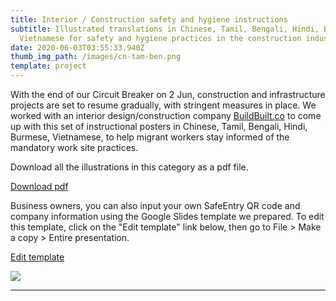 ```yaml
---
title: Interior / Construction safety and hygiene instructions
subtitle: Illustrated translations in Chinese, Tamil, Bengali, Hindi, Burmese,
  Vietnamese for safety and hygiene practices in the construction industry.
date: 2020-06-03T03:55:33.940Z
thumb_img_path: /images/cn-tam-ben.png
template: project
---
```

<title>Interior/Construction safety and hygiene instructions - VisualAid</title>
<meta name="title" content="Interior/Construction safety and hygiene instructions - VisualAid" />
<meta name="description" content="Illustrated translations in Chinese, Tamil, Bengali, Hindi, Burmese, Vietnamese for safety and hygiene practices in the construction industry." /><link rel="canonical" href="https://visualaid.sg/projects/interior-construction-safety-and-hygiene-instructions/" />

<meta property="og:type" content="article" />
<meta property="og:url" content="https://visualaid.sg/projects/interior-construction-safety-and-hygiene-instructions/" />
<meta property="og:title" content="Interior/Construction safety and hygiene instructions - VisualAid" />
<meta property="og:description" content="Illustrated translations in Chinese, Tamil, Bengali, Hindi, Burmese, Vietnamese for safety and hygiene practices in the construction industry." />
<meta property="og:image" content="https://visualaid.sg/images/opengraph_construction.png" />

<meta property="twitter:card" content="summary_large_image" />
<meta property="twitter:url" content="https://visualaid.sg/projects/interior-construction-safety-and-hygiene-instructions/" />
<meta property="twitter:title" content="Interior/Construction safety and hygiene instructions - VisualAid" />
<meta property="twitter:description" content="Illustrated translations in Chinese, Tamil, Bengali, Hindi, Burmese, Vietnamese for safety and hygiene practices in the construction industry." />
<meta property="twitter:image" content="https://visualaid.sg/images/opengraph_construction.png" />

With the end of our Circuit Breaker on 2 Jun, construction and infrastructure projects are set to resume gradually, with stringent measures in place. We worked with an interior design/construction company <a href="https://www.buildbuilt.co/" target="_blank" rel="noopener">BuildBuilt.co</a> to come up with this set of instructional posters in Chinese, Tamil, Bengali, Hindi, Burmese, Vietnamese, to help migrant workers stay informed of the mandatory work site practices.  

Download all the illustrations in this category as a pdf file.

<a class="button" id="download-button" href="https://bit.ly/visualaid-constructionsafety-pdf" target="_blank" rel="noopener" style="margin-bottom: 0.75em;">Download pdf</a>

Business owners, you can also input your own SafeEntry QR code and company information using the Google Slides template we prepared. To edit this template, click on the "Edit template" link below, then go to File > Make a copy > Entire presentation.

<a class="button" id="download-button" href="https://bit.ly/visualaid-constructionsafety-googleslides" target="_blank" rel="noopener" style="margin-bottom: 0.75em;">Edit template</a>

![](/images/interiors-construction-safety-hygiene.png)

<hr/>